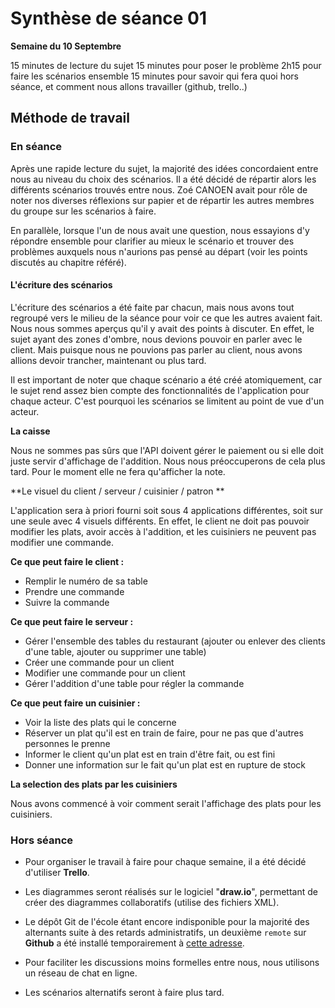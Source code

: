 # Synthèse de séance 01

**Semaine du 10 Septembre**

15 minutes de lecture du sujet
15 minutes pour poser le problème
2h15 pour faire les scénarios ensemble
15 minutes pour savoir qui fera quoi hors séance, et comment nous allons travailler (github, trello..)

## Méthode de travail

### En séance

Après une rapide lecture du sujet, la majorité des idées concordaient entre nous au niveau du choix des scénarios. Il a été décidé de répartir alors les différents scénarios trouvés entre nous. Zoé CANOEN avait pour rôle de noter nos diverses réflexions sur papier et de répartir les autres membres du groupe sur les scénarios à faire.

En parallèle, lorsque l'un de nous avait une question, nous essayions d'y répondre ensemble pour clarifier au mieux le scénario et trouver des problèmes auxquels nous n'aurions pas pensé au départ (voir les points discutés au chapitre référé).

#### L'écriture des scénarios

L'écriture des scénarios a été faite par chacun, mais nous avons tout regroupé vers le milieu de la séance pour voir ce que les autres avaient fait. Nous nous sommes aperçus qu'il y avait des points à discuter. En effet, le sujet ayant des zones d'ombre, nous devions pouvoir en parler avec le client. Mais puisque nous ne pouvions pas parler au client, nous avons allions devoir trancher, maintenant ou plus tard. 

Il est important de noter que chaque scénario a été créé atomiquement, car le sujet rend assez bien compte des fonctionnalités de l'application pour chaque acteur. C'est pourquoi les scénarios se limitent au point de vue d'un acteur.

**La caisse**

Nous ne sommes pas sûrs que l'API doivent gérer le paiement ou si elle doit juste servir d'affichage de l'addition. 
Nous nous préoccuperons de cela plus tard. Pour le moment elle ne fera qu'afficher la note.

**Le visuel du client / serveur / cuisinier / patron **

L'application sera à priori fourni soit sous 4 applications différentes, soit sur une seule avec 4 visuels différents.
En effet, le client ne doit pas pouvoir modifier les plats, avoir accès à l'addition, et les cuisiniers ne peuvent pas modifier une commande.

__Ce que peut faire le client :__

* Remplir le numéro de sa table
* Prendre une commande
* Suivre la commande

__Ce que peut faire le serveur :__

* Gérer l'ensemble des tables du restaurant (ajouter ou enlever des clients d'une table, ajouter ou supprimer une table)
* Créer une commande pour un client 
* Modifier une commande pour un client
* Gérer l'addition d'une table pour régler la commande

__Ce que peut faire un cuisinier :__

* Voir la liste des plats qui le concerne
* Réserver un plat qu'il est en train de faire, pour ne pas que d'autres personnes le prenne
* Informer le client qu'un plat est en train d'être fait, ou est fini
* Donner une information sur le fait qu'un plat est en rupture de stock

**La selection des plats par les cuisiniers**

Nous avons commencé à voir comment serait l'affichage des plats pour les cuisiniers. 

### Hors séance

- Pour organiser le travail à faire pour chaque semaine, il a été décidé d'utiliser **Trello**.

- Les diagrammes seront réalisés sur le logiciel "**draw.io**", permettant de créer des diagrammes collaboratifs (utilise des fichiers XML).

- Le dépôt Git de l'école étant encore indisponible pour la majorité des alternants suite à des retards administratifs, un deuxième ``remote`` sur **Github** a été installé temporairement à [cette adresse](https://github.com/canoenZoe/One_Minute.git).

- Pour faciliter les discussions moins formelles entre nous, nous utilisons un réseau de chat en ligne.

- Les scénarios alternatifs seront à faire plus tard.
